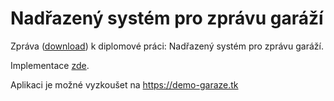 # Nadřazený systém pro zprávu garáží

Zpráva ([download](https://github.com/ggljzr/mi-dip/raw/master/DP_Cervenka_Ondrej_2018.pdf)) k diplomové práci: Nadřazený systém pro zprávu garáží.

Implementace [zde](https://github.com/ggljzr/mi-dip-impl).

Aplikaci je možné vyzkoušet na https://demo-garaze.tk
